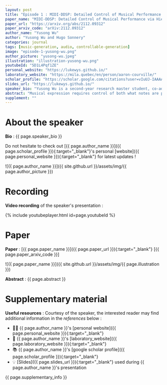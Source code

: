```yaml
---
layout: post
title: "Episode 1 : MIDI-DDSP: Detailed Control of Musical Performance via Hierarchical Modeling"
paper_name: "MIDI-DDSP: Detailed Control of Musical Performance via Hierarchical Modeling"
paper_url: "https://arxiv.org/abs/2112.09312"
paper_arxiv_code: "arXiv:2112.09312"
author_name: "Yusong Wu"
author: "Yusong Wu and Hugo Sonnery"
categories: journal
tags: [music-generation, audio, controllable-generation]
image: "episode-1-yusong-wu.png"
author_picture: "yusong-wu.jpeg"
illustration: "illustration-yusong-wu.png"
youtubeId: "5D1L4Pqf1ZE"
personal_website: "https://lukewys.github.io/"
laboratory_website: "https://mila.quebec/en/person/aaron-courville/"
scholar_profile: "https://scholar.google.com/citations?user=vIuUJ-IAAAAJ&hl=zh-CN"
slides_url: "https://lukewys.github.io/"
speaker_bio: "Yusong Wu is a second-year research master student, co-advised by Aaron Courville and Chengzhi Anna Huang. Yusong is interested in music generation with deep generative models."
abstract: "Musical expression requires control of both what notes are played, and how they are performed. Conventional audio synthesizers provide detailed expressive controls, but at the cost of realism. Black-box neural audio synthesis and concatenative samplers can produce realistic audio, but have few mechanisms for control. In this work, we introduce MIDI-DDSP, a hierarchical model of musical instruments that enables both realistic neural audio synthesis and detailed user control. Starting from interpretable Differentiable Digital Signal Processing (DDSP) synthesis parameters, we infer musical notes and high-level properties of their expressive performance (such as timbre, vibrato, dynamics, and articulation). This creates a 3-level hierarchy (notes, performance, synthesis) that affords individuals the option to intervene at each level, or utilize trained priors (performance given notes, synthesis given performance) for creative assistance. Through quantitative experiments and listening tests, we demonstrate that this hierarchy can reconstruct high-fidelity audio, accurately predict performance attributes for a note sequence, independently manipulate the attributes of a given performance, and as a complete system, generate realistic audio from a novel note sequence. By utilizing an interpretable hierarchy, with multiple levels of granularity, MIDI-DDSP opens the door to assistive tools to empower individuals across a diverse range of musical experience."
supplement: ""
---
```


# About the speaker

**Bio** : {{ page.speaker_bio }}

Do not hesitate to check out [{{ page.author_name }}]({{ page.scholar_profile }}){:target="_blank"}'s personal [website]({{ page.personal_website }}){:target="_blank"} for latest updates !

![{{ page.author_name }}]({{ site.github.url }}/assets/img/{{ page.author_picture }}) 



# Recording


**Video recording** of the speaker's presentation :

{% include youtubeplayer.html id=page.youtubeId %}



# Paper

**Paper** : [{{ page.paper_name }}]({{ page.paper_url }}){:target="_blank"} [{{ page.paper_arxiv_code }}]

![{{ page.paper_name }}]({{ site.github.url }}/assets/img/{{ page.illustration }})

**Abstract** : {{ page.abstract }}



# Supplementary material

**Useful resources** : Courtesy of the speaker, the interested reader may find additional information in the *references* below :
* 🧑‍🔬 {{ page.author_name }}'s [personal website]({{ page.personal_website }}){:target="_blank"}
* 🏫 {{ page.author_name }}'s [laboratory_website]({{ page.laboratory_website }}){:target="_blank"}
* 📚 {{ page.author_name }}'s [google scholar profile]({{ page.scholar_profile }}){:target="_blank"}
* 💡 [Slides]({{ page.slides_url }}){:target="_blank"} used during {{ page.author_name }}'s presentation

{{ page.supplementary_info }}